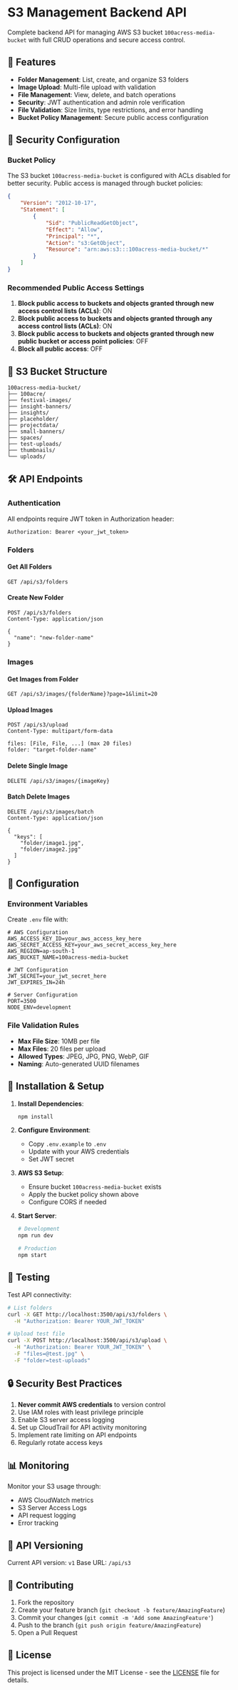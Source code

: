# S3 Management Backend API

Complete backend API for managing AWS S3 bucket `100acress-media-bucket` with full CRUD operations and secure access control.

## 🚀 Features

- **Folder Management**: List, create, and organize S3 folders
- **Image Upload**: Multi-file upload with validation
- **File Management**: View, delete, and batch operations
- **Security**: JWT authentication and admin role verification
- **File Validation**: Size limits, type restrictions, and error handling
- **Bucket Policy Management**: Secure public access configuration

## 🔐 Security Configuration

### Bucket Policy

The S3 bucket `100acress-media-bucket` is configured with ACLs disabled for better security. Public access is managed through bucket policies:

```json
{
    "Version": "2012-10-17",
    "Statement": [
        {
            "Sid": "PublicReadGetObject",
            "Effect": "Allow",
            "Principal": "*",
            "Action": "s3:GetObject",
            "Resource": "arn:aws:s3:::100acress-media-bucket/*"
        }
    ]
}
```

### Recommended Public Access Settings

1. **Block public access to buckets and objects granted through new access control lists (ACLs)**: ON
2. **Block public access to buckets and objects granted through any access control lists (ACLs)**: ON
3. **Block public access to buckets and objects granted through new public bucket or access point policies**: OFF
4. **Block all public access**: OFF

## 📁 S3 Bucket Structure

```
100acress-media-bucket/
├── 100acre/
├── festival-images/
├── insight-banners/
├── insights/
├── placeholder/
├── projectdata/
├── small-banners/
├── spaces/
├── test-uploads/
├── thumbnails/
└── uploads/
```

## 🛠 API Endpoints

### Authentication
All endpoints require JWT token in Authorization header:
```
Authorization: Bearer <your_jwt_token>
```

### Folders

#### Get All Folders
```http
GET /api/s3/folders
```

#### Create New Folder
```http
POST /api/s3/folders
Content-Type: application/json

{
  "name": "new-folder-name"
}
```

### Images

#### Get Images from Folder
```http
GET /api/s3/images/{folderName}?page=1&limit=20
```

#### Upload Images
```http
POST /api/s3/upload
Content-Type: multipart/form-data

files: [File, File, ...] (max 20 files)
folder: "target-folder-name"
```

#### Delete Single Image
```http
DELETE /api/s3/images/{imageKey}
```

#### Batch Delete Images
```http
DELETE /api/s3/images/batch
Content-Type: application/json

{
  "keys": [
    "folder/image1.jpg",
    "folder/image2.jpg"
  ]
}
```

## 🔧 Configuration

### Environment Variables
Create `.env` file with:
```env
# AWS Configuration
AWS_ACCESS_KEY_ID=your_aws_access_key_here
AWS_SECRET_ACCESS_KEY=your_aws_secret_access_key_here
AWS_REGION=ap-south-1
AWS_BUCKET_NAME=100acress-media-bucket

# JWT Configuration
JWT_SECRET=your_jwt_secret_here
JWT_EXPIRES_IN=24h

# Server Configuration
PORT=3500
NODE_ENV=development
```

### File Validation Rules
- **Max File Size**: 10MB per file
- **Max Files**: 20 files per upload
- **Allowed Types**: JPEG, JPG, PNG, WebP, GIF
- **Naming**: Auto-generated UUID filenames

## 🚀 Installation & Setup

1. **Install Dependencies**:
   ```bash
   npm install
   ```

2. **Configure Environment**:
   - Copy `.env.example` to `.env`
   - Update with your AWS credentials
   - Set JWT secret

3. **AWS S3 Setup**:
   - Ensure bucket `100acress-media-bucket` exists
   - Apply the bucket policy shown above
   - Configure CORS if needed

4. **Start Server**:
   ```bash
   # Development
   npm run dev
   
   # Production
   npm start
   ```

## 🧪 Testing

Test API connectivity:
```bash
# List folders
curl -X GET http://localhost:3500/api/s3/folders \
  -H "Authorization: Bearer YOUR_JWT_TOKEN"

# Upload test file
curl -X POST http://localhost:3500/api/s3/upload \
  -H "Authorization: Bearer YOUR_JWT_TOKEN" \
  -F "files=@test.jpg" \
  -F "folder=test-uploads"
```

## 🔒 Security Best Practices

1. **Never commit AWS credentials** to version control
2. Use IAM roles with least privilege principle
3. Enable S3 server access logging
4. Set up CloudTrail for API activity monitoring
5. Implement rate limiting on API endpoints
6. Regularly rotate access keys

## 📊 Monitoring

Monitor your S3 usage through:
- AWS CloudWatch metrics
- S3 Server Access Logs
- API request logging
- Error tracking

## 🔄 API Versioning

Current API version: `v1`
Base URL: `/api/s3`

## 🤝 Contributing

1. Fork the repository
2. Create your feature branch (`git checkout -b feature/AmazingFeature`)
3. Commit your changes (`git commit -m 'Add some AmazingFeature'`)
4. Push to the branch (`git push origin feature/AmazingFeature`)
5. Open a Pull Request

## 📝 License

This project is licensed under the MIT License - see the [LICENSE](LICENSE) file for details.
